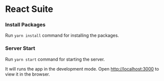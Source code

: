 # React Suite

### Install Packages

Run `yarn install` command for installing the packages.

### Server Start

Run `yarn start` command for starting the server.

It will runs the app in the development mode.
Open [http://localhost:3000](http://localhost:3000) to view it in the browser.
